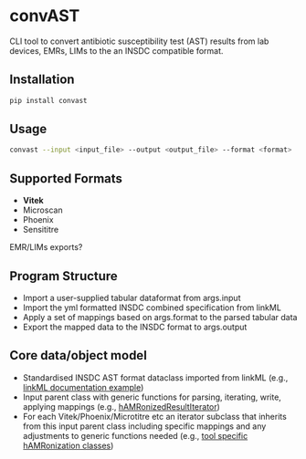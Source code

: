 # convAST

CLI tool to convert antibiotic susceptibility test (AST) results from lab devices, EMRs, LIMs to the an INSDC compatible format.

## Installation

```bash
pip install convast
```

## Usage

```bash
convast --input <input_file> --output <output_file> --format <format>
```

## Supported Formats

- **Vitek**
- Microscan
- Phoenix
- Sensititre

EMR/LIMs exports?

## Program Structure

- Import a user-supplied tabular dataformat from args.input
- Import the yml formatted INSDC combined specification from linkML
- Apply a set of mappings based on args.format to the parsed tabular data
- Export the mapped data to the INSDC format to args.output


## Core data/object model
- Standardised INSDC AST format dataclass imported from linkML (e.g., [linkML documentation example](https://linkml.io/linkml/intro/tutorial05.html))
- Input parent class with generic functions for parsing, iterating, write, applying mappings (e.g., [hAMRonizedResultIterator](https://github.com/pha4ge/hAMRonization/blob/master/hAMRonization/Interfaces.py#L15))  
- For each Vitek/Phoenix/Microtitre etc an iterator subclass that inherits from this input parent class including specific mappings and any adjustments to generic functions needed (e.g., [tool specific hAMRonization classes](https://github.com/pha4ge/hAMRonization/blob/master/hAMRonization/StarAmrIO.py#L14))
